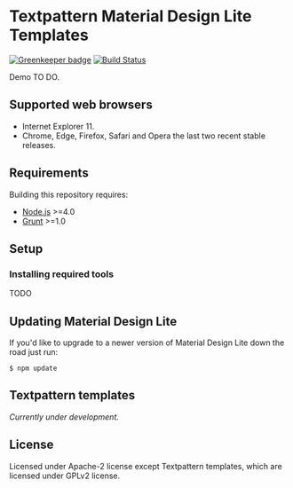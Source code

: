 # Textpattern Material Design Lite Templates

[![Greenkeeper badge](https://badges.greenkeeper.io/philwareham/textpattern-material-design-lite.svg)](https://greenkeeper.io/)
[![Build Status](https://img.shields.io/travis/philwareham/textpattern-material-design-lite/master.svg)](https://travis-ci.org/philwareham/textpattern-material-design-lite)

Demo TO DO.

## Supported web browsers

* Internet Explorer 11.
* Chrome, Edge, Firefox, Safari and Opera the last two recent stable releases.

## Requirements

Building this repository requires:

* [Node.js](https://nodejs.org/) >=4.0
* [Grunt](https://gruntjs.com/) >=1.0

## Setup

### Installing required tools

TODO

## Updating Material Design Lite

If you'd like to upgrade to a newer version of Material Design Lite down the road just run:

```ShellSession
$ npm update
```

## Textpattern templates

*Currently under development.*

## License

Licensed under Apache-2 license except Textpattern templates, which are licensed under GPLv2 license.
